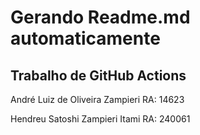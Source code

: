 # Gerando Readme.md automaticamente

## Trabalho de GitHub Actions
André Luiz de Oliveira Zampieri RA: 14623

Hendreu Satoshi Zampieri Itami RA: 240061
